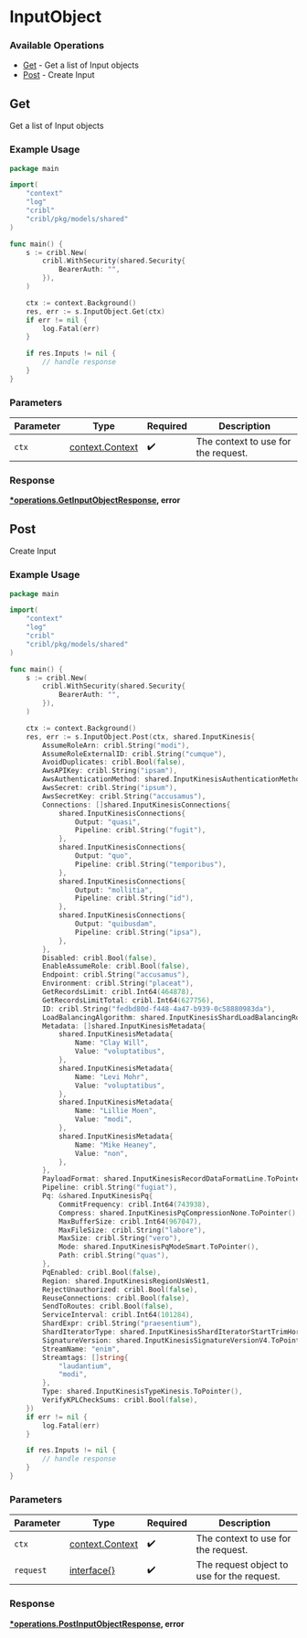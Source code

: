 # InputObject

### Available Operations

* [Get](#get) - Get a list of Input objects
* [Post](#post) - Create Input

## Get

Get a list of Input objects

### Example Usage

```go
package main

import(
	"context"
	"log"
	"cribl"
	"cribl/pkg/models/shared"
)

func main() {
    s := cribl.New(
        cribl.WithSecurity(shared.Security{
            BearerAuth: "",
        }),
    )

    ctx := context.Background()
    res, err := s.InputObject.Get(ctx)
    if err != nil {
        log.Fatal(err)
    }

    if res.Inputs != nil {
        // handle response
    }
}
```

### Parameters

| Parameter                                             | Type                                                  | Required                                              | Description                                           |
| ----------------------------------------------------- | ----------------------------------------------------- | ----------------------------------------------------- | ----------------------------------------------------- |
| `ctx`                                                 | [context.Context](https://pkg.go.dev/context#Context) | :heavy_check_mark:                                    | The context to use for the request.                   |


### Response

**[*operations.GetInputObjectResponse](../../models/operations/getinputobjectresponse.md), error**


## Post

Create Input

### Example Usage

```go
package main

import(
	"context"
	"log"
	"cribl"
	"cribl/pkg/models/shared"
)

func main() {
    s := cribl.New(
        cribl.WithSecurity(shared.Security{
            BearerAuth: "",
        }),
    )

    ctx := context.Background()
    res, err := s.InputObject.Post(ctx, shared.InputKinesis{
        AssumeRoleArn: cribl.String("modi"),
        AssumeRoleExternalID: cribl.String("cumque"),
        AvoidDuplicates: cribl.Bool(false),
        AwsAPIKey: cribl.String("ipsam"),
        AwsAuthenticationMethod: shared.InputKinesisAuthenticationMethodManual.ToPointer(),
        AwsSecret: cribl.String("ipsum"),
        AwsSecretKey: cribl.String("accusamus"),
        Connections: []shared.InputKinesisConnections{
            shared.InputKinesisConnections{
                Output: "quasi",
                Pipeline: cribl.String("fugit"),
            },
            shared.InputKinesisConnections{
                Output: "quo",
                Pipeline: cribl.String("temporibus"),
            },
            shared.InputKinesisConnections{
                Output: "mollitia",
                Pipeline: cribl.String("id"),
            },
            shared.InputKinesisConnections{
                Output: "quibusdam",
                Pipeline: cribl.String("ipsa"),
            },
        },
        Disabled: cribl.Bool(false),
        EnableAssumeRole: cribl.Bool(false),
        Endpoint: cribl.String("accusamus"),
        Environment: cribl.String("placeat"),
        GetRecordsLimit: cribl.Int64(464878),
        GetRecordsLimitTotal: cribl.Int64(627756),
        ID: cribl.String("fedbd80d-f448-4a47-b939-0c58880983da"),
        LoadBalancingAlgorithm: shared.InputKinesisShardLoadBalancingRoundRobin.ToPointer(),
        Metadata: []shared.InputKinesisMetadata{
            shared.InputKinesisMetadata{
                Name: "Clay Will",
                Value: "voluptatibus",
            },
            shared.InputKinesisMetadata{
                Name: "Levi Mohr",
                Value: "voluptatibus",
            },
            shared.InputKinesisMetadata{
                Name: "Lillie Moen",
                Value: "modi",
            },
            shared.InputKinesisMetadata{
                Name: "Mike Heaney",
                Value: "non",
            },
        },
        PayloadFormat: shared.InputKinesisRecordDataFormatLine.ToPointer(),
        Pipeline: cribl.String("fugiat"),
        Pq: &shared.InputKinesisPq{
            CommitFrequency: cribl.Int64(743938),
            Compress: shared.InputKinesisPqCompressionNone.ToPointer(),
            MaxBufferSize: cribl.Int64(967047),
            MaxFileSize: cribl.String("labore"),
            MaxSize: cribl.String("vero"),
            Mode: shared.InputKinesisPqModeSmart.ToPointer(),
            Path: cribl.String("quas"),
        },
        PqEnabled: cribl.Bool(false),
        Region: shared.InputKinesisRegionUsWest1,
        RejectUnauthorized: cribl.Bool(false),
        ReuseConnections: cribl.Bool(false),
        SendToRoutes: cribl.Bool(false),
        ServiceInterval: cribl.Int64(101284),
        ShardExpr: cribl.String("praesentium"),
        ShardIteratorType: shared.InputKinesisShardIteratorStartTrimHorizon.ToPointer(),
        SignatureVersion: shared.InputKinesisSignatureVersionV4.ToPointer(),
        StreamName: "enim",
        Streamtags: []string{
            "laudantium",
            "modi",
        },
        Type: shared.InputKinesisTypeKinesis.ToPointer(),
        VerifyKPLCheckSums: cribl.Bool(false),
    })
    if err != nil {
        log.Fatal(err)
    }

    if res.Inputs != nil {
        // handle response
    }
}
```

### Parameters

| Parameter                                             | Type                                                  | Required                                              | Description                                           |
| ----------------------------------------------------- | ----------------------------------------------------- | ----------------------------------------------------- | ----------------------------------------------------- |
| `ctx`                                                 | [context.Context](https://pkg.go.dev/context#Context) | :heavy_check_mark:                                    | The context to use for the request.                   |
| `request`                                             | [interface{}](../../models//.md)                      | :heavy_check_mark:                                    | The request object to use for the request.            |


### Response

**[*operations.PostInputObjectResponse](../../models/operations/postinputobjectresponse.md), error**

